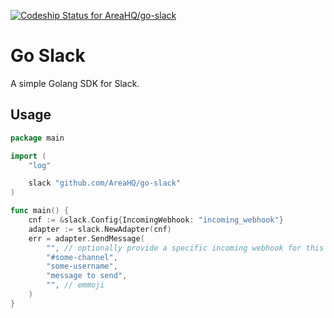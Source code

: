 [![Codeship Status for AreaHQ/go-slack](https://codeship.com/projects/6812efd0-14f0-0134-4f8d-12348d1f3442/status?branch=master)](https://codeship.com/projects/157933)

# Go Slack

A simple Golang SDK for Slack.

## Usage

```go
package main

import (
	"log"

	slack "github.com/AreaHQ/go-slack"
)

func main() {
	cnf := &slack.Config{IncomingWebhook: "incoming_webhook"}
	adapter := slack.NewAdapter(cnf)
	err = adapter.SendMessage(
		"", // optionally provide a specific incoming webhook for this message
		"#some-channel",
		"some-username",
		"message to send",
		"", // emmoji
	)
}
```
